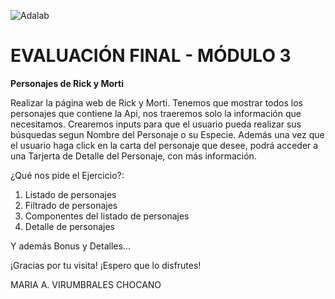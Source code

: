 ![Adalab](https://beta.adalab.es/resources/images/adalab-logo-155x61-bg-white.png)

# EVALUACIÓN FINAL - MÓDULO 3

**Personajes de Rick y Morti**

Realizar la página web de Rick y Morti.
Tenemos que mostrar todos los personajes que contiene la Api, nos traeremos solo la información que necesitamos.
Crearemos inputs para que el usuario pueda realizar sus búsquedas segun Nombre del Personaje o su Especie.
Además una vez que el usuario haga click en la carta del personaje que desee, podrá acceder a una Tarjerta de Detalle del Personaje, con más información.

¿Qué nos pide el Ejercicio?:

1. Listado de personajes
2. Filtrado de personajes
3. Componentes del listado de personajes
4. Detalle de personajes

Y además Bonus y Detalles...

¡Gracias por tu visita! ¡Espero que lo disfrutes!

MARIA A. VIRUMBRALES CHOCANO
